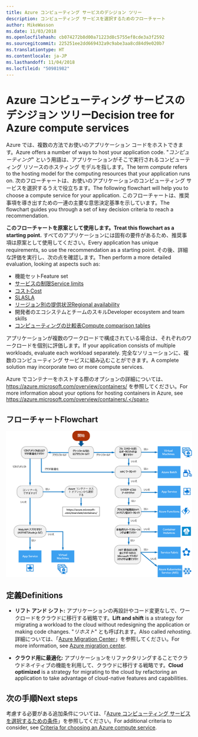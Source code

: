 ```yaml
---
title: Azure コンピューティング サービスのデシジョン ツリー
description: コンピューティング サービスを選択するためのフローチャート
author: MikeWasson
ms.date: 11/03/2018
ms.openlocfilehash: cb074272b8d00a71223d8c5755ef8cde3a3f2592
ms.sourcegitcommit: 225251ee2dd669432a9c9abe3aa8cd84d9e020b7
ms.translationtype: HT
ms.contentlocale: ja-JP
ms.lasthandoff: 11/04/2018
ms.locfileid: "50981982"
---
```

# <a name="decision-tree-for-azure-compute-services"></a><span data-ttu-id="3cb96-103">Azure コンピューティング サービスのデシジョン ツリー</span><span class="sxs-lookup"><span data-stu-id="3cb96-103">Decision tree for Azure compute services</span></span>

<span data-ttu-id="3cb96-104">Azure では、複数の方法でお使いのアプリケーション コードをホストできます。</span><span class="sxs-lookup"><span data-stu-id="3cb96-104">Azure offers a number of ways to host your application code.</span></span> <span data-ttu-id="3cb96-105">"*コンピューティング*" という用語は、アプリケーションがそこで実行されるコンピューティング リソースのホスティング モデルを指します。</span><span class="sxs-lookup"><span data-stu-id="3cb96-105">The term *compute* refers to the hosting model for the computing resources that your application runs on.</span></span> <span data-ttu-id="3cb96-106">次のフローチャートは、お使いのアプリケーションのコンピューティング サービスを選択するうえで役立ちます。</span><span class="sxs-lookup"><span data-stu-id="3cb96-106">The following flowchart will help you to choose a compute service for your application.</span></span> <span data-ttu-id="3cb96-107">このフローチャートは、推奨事項を導き出すための一連の主要な意思決定基準を示しています。</span><span class="sxs-lookup"><span data-stu-id="3cb96-107">The flowchart guides you through a set of key decision criteria to reach a recommendation.</span></span> 

<span data-ttu-id="3cb96-108">**このフローチャートを原案として使用します。**</span><span class="sxs-lookup"><span data-stu-id="3cb96-108">**Treat this flowchart as a starting point.**</span></span> <span data-ttu-id="3cb96-109">すべてのアプリケーションには固有の要件があるため、推奨事項は原案として使用してください。</span><span class="sxs-lookup"><span data-stu-id="3cb96-109">Every application has unique requirements, so use the recommendation as a starting point.</span></span> <span data-ttu-id="3cb96-110">その後、詳細な評価を実行し、次の点を確認します。</span><span class="sxs-lookup"><span data-stu-id="3cb96-110">Then perform a more detailed evaluation, looking at aspects such as:</span></span>
 
- <span data-ttu-id="3cb96-111">機能セット</span><span class="sxs-lookup"><span data-stu-id="3cb96-111">Feature set</span></span>
- [<span data-ttu-id="3cb96-112">サービスの制限</span><span class="sxs-lookup"><span data-stu-id="3cb96-112">Service limits</span></span>](/azure/azure-subscription-service-limits)
- [<span data-ttu-id="3cb96-113">コスト</span><span class="sxs-lookup"><span data-stu-id="3cb96-113">Cost</span></span>](https://azure.microsoft.com/pricing/)
- [<span data-ttu-id="3cb96-114">SLA</span><span class="sxs-lookup"><span data-stu-id="3cb96-114">SLA</span></span>](https://azure.microsoft.com/support/legal/sla/)
- [<span data-ttu-id="3cb96-115">リージョン別の提供状況</span><span class="sxs-lookup"><span data-stu-id="3cb96-115">Regional availability</span></span>](https://azure.microsoft.com/global-infrastructure/services/)
- <span data-ttu-id="3cb96-116">開発者のエコシステムとチームのスキル</span><span class="sxs-lookup"><span data-stu-id="3cb96-116">Developer ecosystem and team skills</span></span>
- [<span data-ttu-id="3cb96-117">コンピューティングの比較表</span><span class="sxs-lookup"><span data-stu-id="3cb96-117">Compute comparison tables</span></span>](./compute-comparison.md)

<span data-ttu-id="3cb96-118">アプリケーションが複数のワークロードで構成されている場合は、それぞれのワークロードを個別に評価します。</span><span class="sxs-lookup"><span data-stu-id="3cb96-118">If your application consists of multiple workloads, evaluate each workload separately.</span></span> <span data-ttu-id="3cb96-119">完全なソリューションに、複数のコンピューティング サービスに組み込むことができます。</span><span class="sxs-lookup"><span data-stu-id="3cb96-119">A complete solution may incorporate two or more compute services.</span></span>

<span data-ttu-id="3cb96-120">Azure でコンテナーをホストする際のオプションの詳細については、 https://azure.microsoft.com/overview/containers/ を参照してください。</span><span class="sxs-lookup"><span data-stu-id="3cb96-120">For more information about your options for hosting containers in Azure, see https://azure.microsoft.com/overview/containers/.</span></span>

## <a name="flowchart"></a><span data-ttu-id="3cb96-121">フローチャート</span><span class="sxs-lookup"><span data-stu-id="3cb96-121">Flowchart</span></span>

![](../images/compute-decision-tree.svg)

## <a name="definitions"></a><span data-ttu-id="3cb96-122">定義</span><span class="sxs-lookup"><span data-stu-id="3cb96-122">Definitions</span></span>

- <span data-ttu-id="3cb96-123">**リフト アンド シフト:** アプリケーションの再設計やコード変更なしで、ワークロードをクラウドに移行する戦略です。</span><span class="sxs-lookup"><span data-stu-id="3cb96-123">**Lift and shift** is a strategy for migrating a workload to the cloud without redesigning the application or making code changes.</span></span> <span data-ttu-id="3cb96-124">"*リホスト*" とも呼ばれます。</span><span class="sxs-lookup"><span data-stu-id="3cb96-124">Also called *rehosting*.</span></span> <span data-ttu-id="3cb96-125">詳細については、「[Azure Migration Center](https://azure.microsoft.com/migration/)」を参照してください。</span><span class="sxs-lookup"><span data-stu-id="3cb96-125">For more information, see [Azure migration center](https://azure.microsoft.com/migration/).</span></span>

- <span data-ttu-id="3cb96-126">**クラウド用に最適化:** アプリケーションをリファクタリングすることでクラウドネイティブの機能を利用して、クラウドに移行する戦略です。</span><span class="sxs-lookup"><span data-stu-id="3cb96-126">**Cloud optimized** is a strategy for migrating to the cloud by refactoring an application to take advantage of cloud-native features and capabilities.</span></span>

## <a name="next-steps"></a><span data-ttu-id="3cb96-127">次の手順</span><span class="sxs-lookup"><span data-stu-id="3cb96-127">Next steps</span></span>

<span data-ttu-id="3cb96-128">考慮する必要がある追加条件については、「[Azure コンピューティング サービスを選択するための条件](./compute-comparison.md)」を参照してください。</span><span class="sxs-lookup"><span data-stu-id="3cb96-128">For additional criteria to consider, see [Criteria for choosing an Azure compute service](./compute-comparison.md).</span></span>
